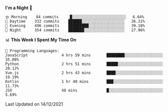 <!--START_SECTION:waka-->
**I'm a Night 🦉** 

```text
🌞 Morning    84 commits     █░░░░░░░░░░░░░░░░░░░░░░░░   6.64% 
🌆 Daytime    332 commits    ██████░░░░░░░░░░░░░░░░░░░   26.22% 
🌃 Evening    496 commits    █████████░░░░░░░░░░░░░░░░   39.18% 
🌙 Night      354 commits    ███████░░░░░░░░░░░░░░░░░░   27.96%

```


📊 **This Week I Spent My Time On** 

```text
💬 Programming Languages: 
JavaScript               4 hrs 59 mins       ████████░░░░░░░░░░░░░░░░░   35.08% 
Python                   2 hrs 51 mins       █████░░░░░░░░░░░░░░░░░░░░   20.12% 
Vue.js                   2 hrs 43 mins       ████░░░░░░░░░░░░░░░░░░░░░   19.19% 
Kotlin                   1 hr 40 mins        ███░░░░░░░░░░░░░░░░░░░░░░   11.73% 
JSX                      48 mins             █░░░░░░░░░░░░░░░░░░░░░░░░   5.69%

```


 Last Updated on 14/12/2021
<!--END_SECTION:waka-->
